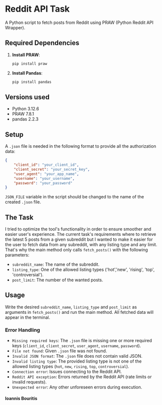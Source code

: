 # Reddit API Task

A Python script to fetch posts from Reddit using PRAW (Python Reddit API Wrapper).

## Required Dependencies

1. **Install PRAW**:
    ```bash
   pip install praw
2. **Install Pandas**:
    ```bash
   pip install pandas
## Versions used

- Python 3.12.6
- PRAW 7.8.1
- pandas 2.2.3

## Setup

A `.json` file is needed in the following format to provide all the authorization data:
```json
{
    "client_id": "your_client_id",
    "client_secret": "your_secret_key",
    "user_agent": "your_app_name",
    "username": "your_username",
    "password": "your_password"
}
```

`JSON_FILE` variable in the script should be changed to the name of the created `.json` file.

## The Task
I tried to optimize the tool's functionality in order to ensure smoother and easier user's experience.
The current task's requirements where to retrieve the latest 5 posts from a given subreddit but I wanted 
to make it easier for the user to fetch data from any subreddit, with any listing type and any limit.
That's why the main method only calls `fetch_posts()` with the following parameters:
- `subreddit_name`: The name of the subreddit.
- `listing_type`: One of the allowed listing types ('hot','new', 'rising', 'top', 'controversial').
- `post_limit`: The number of the wanted posts.

## Usage
Write the desired `subreddit_name`, `listing_type` and `post_limit` as arguments in `fetch_posts()` and run the main method. All fetched data will appear in the terminal.

### Error Handling
- `Missing required keys`: The `.json` file is missing one or more required keys (`client_id`, `client_secret`, `user_agent`, `username`, `password`).
- `File not found`: Given `.json` file was not found.
- `Invalid JSON format`: The `.json` file does not contain valid JSON.
- `Invalid listing type`: The provided listing type is not one of the allowed listing types (`hot`, `new`, `rising`, `top`, `controversial`).
- `Connection error`: Issues connecting to the Reddit API.
- `Reddit API exception`: Errors returned by the Reddit API (rate limits or invalid requests).
- `Unexpected error`: Any other unforeseen errors during execution.

#### Ioannis Bouritis